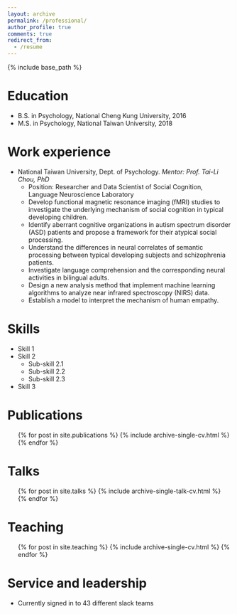 ```yaml
---
layout: archive
permalink: /professional/
author_profile: true
comments: true
redirect_from:
  - /resume
---
```


{% include base_path %}

Education
======
* B.S. in Psychology, National Cheng Kung University, 2016
* M.S. in Psychology, National Taiwan University, 2018

Work experience
======
- National Taiwan University, Dept. of Psychology. *Mentor: Prof. Tai-Li Chou, PhD*
    - Position: Researcher and Data Scientist of Social Cognition, Language Neuroscience Laboratory
    - Develop functional magnetic resonance imaging (fMRI) studies to investigate the underlying
mechanism of social cognition in typical developing children.
    - Identify aberrant cognitive organizations in autism spectrum disorder (ASD) patients and propose a framework for their atypical social processing.
    - Understand the differences in neural correlates of semantic processing between typical developing subjects and schizophrenia patients.
    - Investigate language comprehension and the corresponding neural activities in bilingual adults.
    - Design a new analysis method that implement machine learning algorithms to analyze near infrared spectroscopy (NIRS) data.
    - Establish a model to interpret the mechanism of human empathy.


  
Skills
======
* Skill 1
* Skill 2
  * Sub-skill 2.1
  * Sub-skill 2.2
  * Sub-skill 2.3
* Skill 3

Publications
======
  <ul>{% for post in site.publications %}
    {% include archive-single-cv.html %}
  {% endfor %}</ul>
  
Talks
======
  <ul>{% for post in site.talks %}
    {% include archive-single-talk-cv.html %}
  {% endfor %}</ul>
  
Teaching
======
  <ul>{% for post in site.teaching %}
    {% include archive-single-cv.html %}
  {% endfor %}</ul>
  
Service and leadership
======
* Currently signed in to 43 different slack teams
